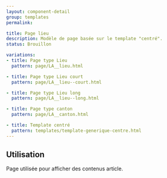```yaml
---
layout: component-detail
group: templates
permalink:

title: Page lieu
description: Modèle de page basée sur le template "centré".
status: Brouillon

variations:
- title: Page type Lieu
  pattern: page/LA__lieu.html

- title: Page type Lieu court
  pattern: page/LA__lieu--court.html

- title: Page type Lieu long
  pattern: page/LA__lieu--long.html

- title: Page type canton
  pattern: page/LA__canton.html

- title: Template centré
  pattern: templates/template-generique-centre.html
---
```

## Utilisation

Page utilisée pour afficher des contenus article.
